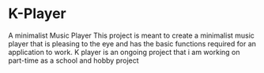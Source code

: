 # K-Player
A minimalist Music Player
This project is meant to create a minimalist music player that is pleasing to the eye and has the basic functions required for an application to work.
K player is an ongoing project that i am working on part-time as a school and hobby project

